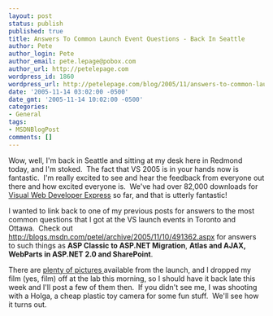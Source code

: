 ```yaml
---
layout: post
status: publish
published: true
title: Answers To Common Launch Event Questions - Back In Seattle
author: Pete
author_login: Pete
author_email: pete.lepage@pobox.com
author_url: http://petelepage.com
wordpress_id: 1860
wordpress_url: http://petelepage.com/blog/2005/11/answers-to-common-launch-event-questions-back-in-seattle/
date: '2005-11-14 03:02:00 -0500'
date_gmt: '2005-11-14 10:02:00 -0500'
categories:
- General
tags:
- MSDNBlogPost
comments: []
---
```

<p>Wow, well, I'm back in Seattle and sitting at my desk here in Redmond today, and I'm stoked.&nbsp; The fact that VS 2005 is in your hands now is fantastic.&nbsp; I'm really excited to see and hear the feedback from everyone out there and how excited everyone is.&nbsp; We've had over 82,000 downloads for <a href="http://msdn.microsoft.com/vstudio/express/vwd/default.aspx">Visual Web Developer Express</a> so far, and that is utterly fantastic!&nbsp; </p>
<p>I wanted to link back to one of my previous posts for answers to the most common questions that I got at the VS launch events in Toronto and Ottawa.&nbsp; Check out <a href="http://blogs.msdn.com/petel/archive/2005/11/10/491362.aspx">http://blogs.msdn.com/petel/archive/2005/11/10/491362.aspx</a>&nbsp;for answers to such things as <strong>ASP Classic to ASP.NET Migration</strong>, <strong>Atlas and AJAX, WebParts in ASP.NET 2.0 and SharePoint</strong>.&nbsp; &nbsp;</p>
<p>There are <a href="http://www.flickr.com/groups/launch2005/">plenty of pictures </a>available from the launch, and I dropped my film (yes, film) off at the lab this morning, so I should have it back late this week and I'll post a few of them then.&nbsp; If you didn't see me, I was shooting with a Holga, a cheap plastic toy camera for some fun stuff.&nbsp; We'll see how it turns out.&nbsp; </p>
